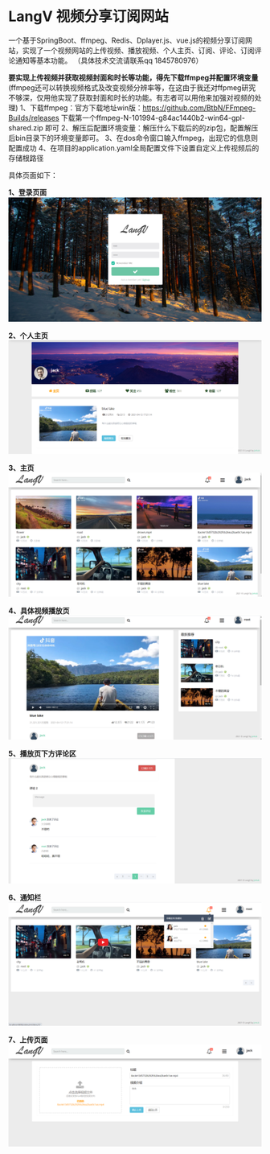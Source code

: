 # LangV 视频分享订阅网站
一个基于SpringBoot、ffmpeg、Redis、Dplayer.js、vue.js的视频分享订阅网站，实现了一个视频网站的上传视频、播放视频、个人主页、订阅、评论、订阅评论通知等基本功能。
（具体技术交流请联系qq 1845780976）

**要实现上传视频并获取视频封面和时长等功能，得先下载ffmpeg并配置环境变量**
(ffmpeg还可以转换视频格式及改变视频分辨率等，在这由于我还对ffpmeg研究不够深，仅用他实现了获取封面和时长的功能。有志者可以用他来加强对视频的处理)
1、下载ffmpeg：官方下载地址win版：https://github.com/BtbN/FFmpeg-Builds/releases 下载第一个ffmpeg-N-101994-g84ac1440b2-win64-gpl-shared.zip 即可
2、解压后配置环境变量：解压什么下载后的的zip包，配置解压后bin目录下的环境变量即可。
3、在dos命令窗口输入ffmpeg，出现它的信息则配置成功
4、在项目的application.yaml全局配置文件下设置自定义上传视频后的存储根路径


具体页面如下：

**1、登录页面**
![image](https://github.com/ljx1845780976/img/blob/main/%E7%99%BB%E5%BD%95%E9%A1%B5.png)

**2、个人主页**
![image](https://github.com/ljx1845780976/img/blob/main/%E4%B8%AA%E4%BA%BA%E4%B8%BB%E9%A1%B5.png)

**3、主页**
![image](https://github.com/ljx1845780976/img/blob/main/%E4%B8%BB%E9%A1%B5.png)

**4、具体视频播放页**
![image](https://github.com/ljx1845780976/img/blob/main/%E5%85%B7%E4%BD%93%E6%92%AD%E6%94%BE%E8%A7%86%E9%A2%91%E9%A1%B5.png)

**5、播放页下方评论区**
![image](https://github.com/ljx1845780976/img/blob/main/%E6%92%AD%E6%94%BE%E8%A7%86%E9%A2%91%E9%A1%B5%E4%B8%8B%E8%AF%84%E8%AE%BA%E5%8C%BA.png)

**6、通知栏**
![image](https://github.com/ljx1845780976/img/blob/main/%E9%80%9A%E7%9F%A5%E6%A0%8F.png)

**7、上传页面**
![image](https://github.com/ljx1845780976/img/blob/main/%E4%B8%8A%E4%BC%A0%E9%A1%B5.png)

